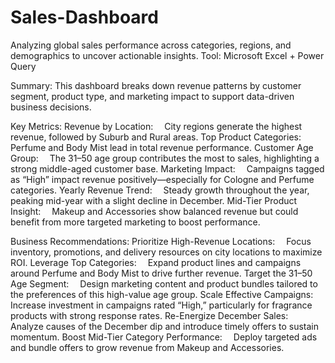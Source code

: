 # Sales-Dashboard
 Analyzing global sales performance across categories, regions, and demographics to uncover actionable insights.
Tool: Microsoft Excel + Power Query


Summary:
This dashboard breaks down revenue patterns by customer segment, product type, and marketing impact to support data-driven business decisions.

Key Metrics:
Revenue by Location:
 City regions generate the highest revenue, followed by Suburb and Rural areas.
Top Product Categories:
 Perfume and Body Mist lead in total revenue performance.
Customer Age Group:
 The 31–50 age group contributes the most to sales, highlighting a strong middle-aged customer base.
Marketing Impact:
 Campaigns tagged as “High” impact revenue positively—especially for Cologne and Perfume categories.
Yearly Revenue Trend:
 Steady growth throughout the year, peaking mid-year with a slight decline in December.
Mid-Tier Product Insight:
 Makeup and Accessories show balanced revenue but could benefit from more targeted marketing to boost performance.

Business Recommendations:
Prioritize High-Revenue Locations:
 Focus inventory, promotions, and delivery resources on city locations to maximize ROI.
Leverage Top Categories:
 Expand product lines and campaigns around Perfume and Body Mist to drive further revenue.
Target the 31–50 Age Segment:
 Design marketing content and product bundles tailored to the preferences of this high-value age group.
Scale Effective Campaigns:
 Increase investment in campaigns rated “High,” particularly for fragrance products with strong response rates.
Re-Energize December Sales:
 Analyze causes of the December dip and introduce timely offers to sustain momentum.
Boost Mid-Tier Category Performance:
 Deploy targeted ads and bundle offers to grow revenue from Makeup and Accessories.
